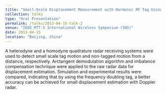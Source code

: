```yaml
---
title: "Small-Scale Displacement Measurement with Harmonic RF Tag Using Doppler Radar"
collection: talks
type: "Oral Presentation"
permalink: /talks/2013-04-15-talk-2
venue: "IEEE MTT-S International Wireless Symposium (IWS)"
date: 2013-04-15
location: "Beijing, China"
---
```


A heterodyne and a homodyne quadrature radar receiving systems were used to detect small scale tag motion and non-tagged motion from a distance, respectively. Arctangent demodulation algorithm and imbalance compensation technique were applied to the raw radar data for displacement estimation. Simulation and experimental results were compared, indicating that by using the frequency doubling tag, a better accuracy can be achieved for small displacement estimation with Doppler radar.
